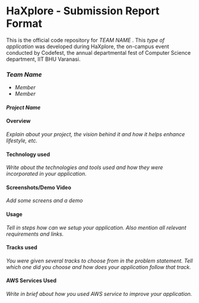 # HaXplore - Submission Report Format

This is the official code repository for _TEAM NAME_ . This _type of application_ was developed during HaXplore, 
the on-campus event conducted by Codefest, the annual departmental fest of Computer Science department, IIT BHU Varanasi.

### _Team Name_

* _Member_
* _Member_

#### _Project Name_


#### Overview

_Explain about your project, the vision behind it and how it helps enhance lifestyle, etc._

#### Technology used

_Write about the technologies and tools used and how they were incorporated in your application._

#### Screenshots/Demo Video

_Add some screens and a demo_

#### Usage

_Tell in steps how can we setup your application. Also mention all relevant requirements and links._

#### Tracks used

_You were given several tracks to choose from in the problem statement. Tell which one did you choose and how does your
application follow that track._

#### AWS Services Used

_Write in brief about how you used AWS service to improve your application._




